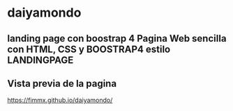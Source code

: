 # daiyamondo
landing page con boostrap 4 
Pagina Web sencilla con HTML, CSS y BOOSTRAP4 estilo LANDINGPAGE
---
Vista previa de la pagina
---
https://fimmx.github.io/daiyamondo/
